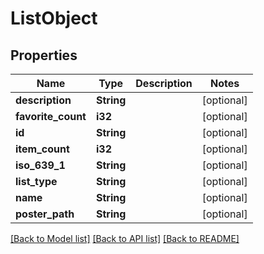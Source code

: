 # ListObject

## Properties

Name | Type | Description | Notes
------------ | ------------- | ------------- | -------------
**description** | **String** |  | [optional] 
**favorite_count** | **i32** |  | [optional] 
**id** | **String** |  | [optional] 
**item_count** | **i32** |  | [optional] 
**iso_639_1** | **String** |  | [optional] 
**list_type** | **String** |  | [optional] 
**name** | **String** |  | [optional] 
**poster_path** | **String** |  | [optional] 

[[Back to Model list]](../README.md#documentation-for-models) [[Back to API list]](../README.md#documentation-for-api-endpoints) [[Back to README]](../README.md)



